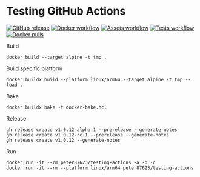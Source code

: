 # Testing GitHub Actions

[![GitHub release](https://img.shields.io/github/release/peterhirn/testing-actions.svg?logo=github&style=flat-square)](https://github.com/peterhirn/testing-actions/releases/latest)
[![Docker workflow](https://img.shields.io/github/actions/workflow/status/peterhirn/testing-actions/.github/workflows/docker.yaml?label=docker&logo=github&style=flat-square)](https://github.com/peterhirn/testing-actions/actions?workflow=docker)
[![Assets workflow](https://img.shields.io/github/actions/workflow/status/peterhirn/testing-actions/.github/workflows/assets.yaml?label=assets&logo=github&style=flat-square)](https://github.com/peterhirn/testing-actions/actions?workflow=assets)
[![Tests workflow](https://img.shields.io/github/actions/workflow/status/peterhirn/testing-actions/.github/workflows/tests.yaml?label=tests&logo=github&style=flat-square)](https://github.com/peterhirn/testing-actions/actions?workflow=tests)
[![Docker pulls](https://img.shields.io/docker/pulls/peter87623/testing-actions.svg?logo=docker&style=flat-square)](https://hub.docker.com/r/peter87623/testing-actions)

Build

    docker build --target alpine -t tmp .

Build specific platform

    docker buildx build --platform linux/arm64 --target alpine -t tmp --load .

Bake

    docker buildx bake -f docker-bake.hcl

Release

    gh release create v1.0.12-alpha.1 --prerelease --generate-notes
    gh release create v1.0.12-rc.1 --prerelease --generate-notes
    gh release create v1.0.12 --generate-notes

Run

    docker run -it --rm peter87623/testing-actions -a -b -c
    docker run -it --rm --platform linux/arm64 peter87623/testing-actions
